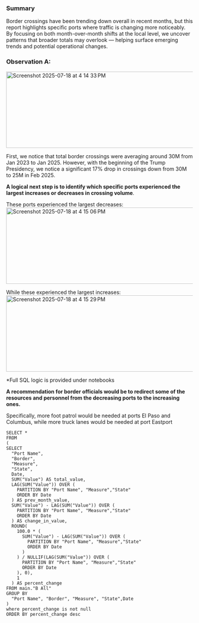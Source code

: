 ### **Summary**

Border crossings have been trending down overall in recent months, but this report highlights specific ports where traffic is changing more noticeably. By focusing on both month-over-month shifts at the local level, we uncover patterns that broader totals may overlook — helping surface emerging trends and potential operational changes.

### **Observation A:**
<img width="898" height="206" alt="Screenshot 2025-07-18 at 4 14 33 PM" src="https://github.com/user-attachments/assets/e474f680-8ea4-4b6c-bb15-c389f12bfb3e" />  

First, we notice that total border crossings were averaging around 30M from Jan 2023 to Jan 2025. However, with the beginning of the Trump Presidency, we notice a significant 17% drop in crossings down from 30M to 25M in Feb 2025.

**A logical next step is to identify which specific ports experienced the largest increases or decreases in crossing volume**.

 These ports experienced the largest decreases:
<img width="898" height="206" alt="Screenshot 2025-07-18 at 4 15 06 PM" src="https://github.com/user-attachments/assets/dabf3418-16f4-4fda-83c1-942bbcb58bd2" />  

While these experienced the largest increases:
<img width="898" height="206" alt="Screenshot 2025-07-18 at 4 15 29 PM" src="https://github.com/user-attachments/assets/72dab88b-9f64-4fbb-8da9-35543270eddc" />

*Full SQL logic is provided under notebooks

**A recommendation for border officials would be to redirect some of the resources and personnel from the decreasing ports to the increasing ones.**

Specifically, more foot patrol would be needed at ports El Paso and Columbus, while more truck lanes would be needed at port Eastport


   <td>

```
SELECT *
FROM
(
SELECT
  "Port Name",
  "Border",
  "Measure",
  "State",
  Date,
  SUM("Value") AS total_value,
  LAG(SUM("Value")) OVER (
    PARTITION BY "Port Name", "Measure","State"
    ORDER BY Date
  ) AS prev_month_value,
  SUM("Value") - LAG(SUM("Value")) OVER (
    PARTITION BY "Port Name", "Measure","State"
    ORDER BY Date
  ) AS change_in_value,
  ROUND(
    100.0 * (
      SUM("Value") - LAG(SUM("Value")) OVER (
        PARTITION BY "Port Name", "Measure","State"
        ORDER BY Date
      )
    ) / NULLIF(LAG(SUM("Value")) OVER (
      PARTITION BY "Port Name", "Measure","State"
      ORDER BY Date
    ), 0),
    1
  ) AS percent_change
FROM main."B All"
GROUP BY
  "Port Name", "Border", "Measure", "State",Date
)
where percent_change is not null   
ORDER BY percent_change desc
```


   </td>
